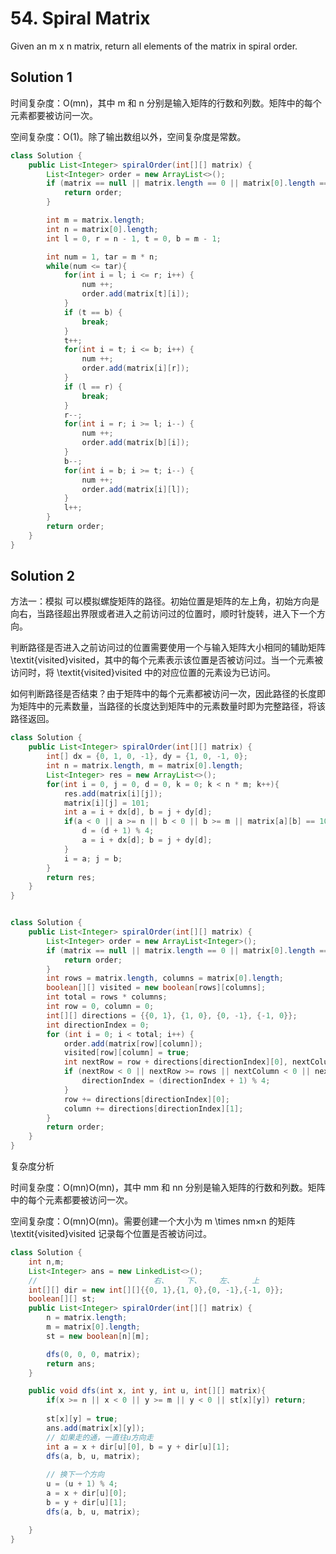 # 54. Spiral Matrix

Given an m x n matrix, return all elements of the matrix in spiral order.
## Solution 1
时间复杂度：O(mn)，其中 m 和 n 分别是输入矩阵的行数和列数。矩阵中的每个元素都要被访问一次。

空间复杂度：O(1)。除了输出数组以外，空间复杂度是常数。


```java
class Solution {
    public List<Integer> spiralOrder(int[][] matrix) {
        List<Integer> order = new ArrayList<>();
        if (matrix == null || matrix.length == 0 || matrix[0].length == 0) {
            return order;
        }

        int m = matrix.length;
        int n = matrix[0].length;
        int l = 0, r = n - 1, t = 0, b = m - 1;

        int num = 1, tar = m * n;
        while(num <= tar){
            for(int i = l; i <= r; i++) {
                num ++;
                order.add(matrix[t][i]);
            }
            if (t == b) {
                break;
            }
            t++;
            for(int i = t; i <= b; i++) {
                num ++;
                order.add(matrix[i][r]);
            }
            if (l == r) {
                break;
            }
            r--;
            for(int i = r; i >= l; i--) {
                num ++;
                order.add(matrix[b][i]);
            }
            b--;
            for(int i = b; i >= t; i--) {
                num ++;
                order.add(matrix[i][l]);
            }
            l++;
        }
        return order;
    }
}
```

## Solution 2 
方法一：模拟
可以模拟螺旋矩阵的路径。初始位置是矩阵的左上角，初始方向是向右，当路径超出界限或者进入之前访问过的位置时，顺时针旋转，进入下一个方向。

判断路径是否进入之前访问过的位置需要使用一个与输入矩阵大小相同的辅助矩阵 \textit{visited}visited，其中的每个元素表示该位置是否被访问过。当一个元素被访问时，将 \textit{visited}visited 中的对应位置的元素设为已访问。

如何判断路径是否结束？由于矩阵中的每个元素都被访问一次，因此路径的长度即为矩阵中的元素数量，当路径的长度达到矩阵中的元素数量时即为完整路径，将该路径返回。
```java
class Solution {
    public List<Integer> spiralOrder(int[][] matrix) {
        int[] dx = {0, 1, 0, -1}, dy = {1, 0, -1, 0};
        int n = matrix.length, m = matrix[0].length;
        List<Integer> res = new ArrayList<>();
        for(int i = 0, j = 0, d = 0, k = 0; k < n * m; k++){
            res.add(matrix[i][j]);
            matrix[i][j] = 101;
            int a = i + dx[d], b = j + dy[d];
            if(a < 0 || a >= n || b < 0 || b >= m || matrix[a][b] == 101){
                d = (d + 1) % 4;
                a = i + dx[d]; b = j + dy[d];
            }
            i = a; j = b;
        }
        return res;
    }
}
```

```Java

class Solution {
    public List<Integer> spiralOrder(int[][] matrix) {
        List<Integer> order = new ArrayList<Integer>();
        if (matrix == null || matrix.length == 0 || matrix[0].length == 0) {
            return order;
        }
        int rows = matrix.length, columns = matrix[0].length;
        boolean[][] visited = new boolean[rows][columns];
        int total = rows * columns;
        int row = 0, column = 0;
        int[][] directions = {{0, 1}, {1, 0}, {0, -1}, {-1, 0}};
        int directionIndex = 0;
        for (int i = 0; i < total; i++) {
            order.add(matrix[row][column]);
            visited[row][column] = true;
            int nextRow = row + directions[directionIndex][0], nextColumn = column + directions[directionIndex][1];
            if (nextRow < 0 || nextRow >= rows || nextColumn < 0 || nextColumn >= columns || visited[nextRow][nextColumn]) {
                directionIndex = (directionIndex + 1) % 4;
            }
            row += directions[directionIndex][0];
            column += directions[directionIndex][1];
        }
        return order;
    }
}
```
复杂度分析

时间复杂度：O(mn)O(mn)，其中 mm 和 nn 分别是输入矩阵的行数和列数。矩阵中的每个元素都要被访问一次。

空间复杂度：O(mn)O(mn)。需要创建一个大小为 m \times nm×n 的矩阵 \textit{visited}visited 记录每个位置是否被访问过。


```java
class Solution {
    int n,m;
    List<Integer> ans = new LinkedList<>();
    //                          右、    下、    左、    上
    int[][] dir = new int[][]{{0, 1},{1, 0},{0, -1},{-1, 0}};
    boolean[][] st;
    public List<Integer> spiralOrder(int[][] matrix) {
        n = matrix.length;
        m = matrix[0].length;
        st = new boolean[n][m];

        dfs(0, 0, 0, matrix);
        return ans;
    }

    public void dfs(int x, int y, int u, int[][] matrix){
        if(x >= n || x < 0 || y >= m || y < 0 || st[x][y]) return;
        
        st[x][y] = true;
        ans.add(matrix[x][y]);
        // 如果走的通，一直往u方向走
        int a = x + dir[u][0], b = y + dir[u][1];
        dfs(a, b, u, matrix);
        
        // 换下一个方向
        u = (u + 1) % 4; 
        a = x + dir[u][0];
        b = y + dir[u][1];
        dfs(a, b, u, matrix);

    }
}
```
